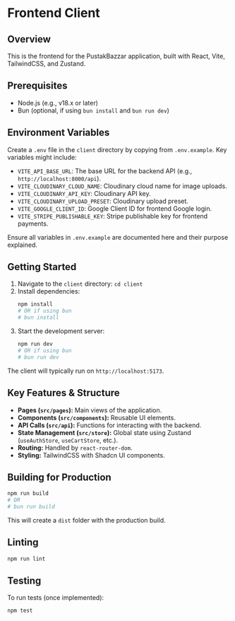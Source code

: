 # Frontend Client

## Overview
This is the frontend for the PustakBazzar application, built with React, Vite, TailwindCSS, and Zustand.

## Prerequisites
- Node.js (e.g., v18.x or later)
- Bun (optional, if using `bun install` and `bun run dev`)

## Environment Variables
Create a `.env` file in the `client` directory by copying from `.env.example`. Key variables might include:
- `VITE_API_BASE_URL`: The base URL for the backend API (e.g., `http://localhost:8000/api`).
- `VITE_CLOUDINARY_CLOUD_NAME`: Cloudinary cloud name for image uploads.
- `VITE_CLOUDINARY_API_KEY`: Cloudinary API key.
- `VITE_CLOUDINARY_UPLOAD_PRESET`: Cloudinary upload preset.
- `VITE_GOOGLE_CLIENT_ID`: Google Client ID for frontend Google login.
- `VITE_STRIPE_PUBLISHABLE_KEY`: Stripe publishable key for frontend payments.

Ensure all variables in `.env.example` are documented here and their purpose explained.

## Getting Started
1. Navigate to the `client` directory: `cd client`
2. Install dependencies:
   ```bash
   npm install
   # OR if using bun
   # bun install
   ```
3. Start the development server:
   ```bash
   npm run dev
   # OR if using bun
   # bun run dev
   ```
The client will typically run on `http://localhost:5173`.

## Key Features & Structure
- **Pages (`src/pages`):** Main views of the application.
- **Components (`src/components`):** Reusable UI elements.
- **API Calls (`src/api`):** Functions for interacting with the backend.
- **State Management (`src/store`):** Global state using Zustand (`useAuthStore`, `useCartStore`, etc.).
- **Routing:** Handled by `react-router-dom`.
- **Styling:** TailwindCSS with Shadcn UI components.

## Building for Production
```bash
npm run build
# OR
# bun run build
```
This will create a `dist` folder with the production build.

## Linting
```bash
npm run lint
```

## Testing
To run tests (once implemented):
```bash
npm test
```
